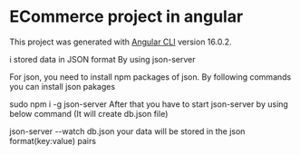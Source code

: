 # ECommerce project in angular

This project was generated with [Angular CLI](https://github.com/angular/angular-cli) version 16.0.2.

i stored data in JSON format By using json-server

For json, you need to install npm packages of json. By following commands you can install json pakages

sudo npm i -g json-server
After that you have to start json-server by using below command (It will create db.json file)

json-server --watch db.json
your data will be stored in the json format(key:value) pairs
